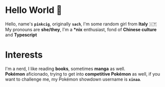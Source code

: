 # Hello World 👋 
Hello, name's **`pinkcig`**, originally **`sach`**, I'm some random girl from **Italy** 🇮🇹  
My pronouns are **she/they**, I'm a **\*nix** enthusiast, fond of **Chinese culture** and  **Typescript**

# Interests
I'm a nerd, I like reading **books**, sometimes **manga** as well.  
**Pokémon** aficionado, trying to get into **competitive Pokémon** as well, if you want to challenge me, my Pokémon showdown username is **`xinaa`**.
